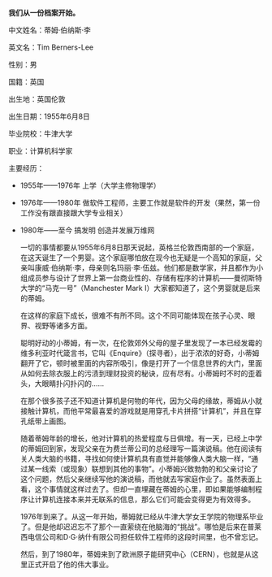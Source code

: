 **我们从一份档案开始。**

中文姓名：蒂姆·伯纳斯·李

英文名：Tim Berners-Lee 

性别：男 

国籍：英国 

出生地：英国伦敦

出生日期：1955年6月8日

毕业院校：牛津大学

职业：计算机科学家

主要经历：
+ 1955年——1976年 上学（大学主修物理学）
+ 1976年——1980年 做软件工程师，主要工作就是软件的开发（果然，第一份工作没有跟直接跟大学专业相关）
+ 1980年——至今 搞发明 创造并发展万维网


  一切的事情都要从1955年6月8日那天说起，英格兰伦敦西南部的一个家庭，在这天诞生了一个男婴。这个家庭哪怕放在现今也无疑是一个高知的家庭，父亲叫康威·伯纳斯·李，母亲则名玛丽·李·伍兹。他们都是数学家，并且都作为小组成员参与设计了世界上第一台商业性的、存储有程序的计算机——曼彻斯特大学的“马克一号”（Manchester Mark I）大家都知道了，这个男婴就是后来的蒂姆。

  在这样的家庭下成长，很难不有所不同。这个不同可能体现在孩子心灵、眼界、视野等诸多方面。

  聪明好动的小蒂姆，有一次，在伦敦郊外父母的屋子里发现了一本已经发霉的维多利亚时代箴言书，它叫《Enquire》（探寻者），出于浓浓的好奇，小蒂姆翻开了它，顿时被里面的内容所吸引，像是打开了一个信息世界的大门，里面从如何去除衣服上的污渍到理财投资的秘诀，应有尽有。小蒂姆时不时的歪着头，大眼睛扑闪扑闪的……
  
  在那个很多孩子还不知道计算机是何物的年代，因为父母的缘故，蒂姆从小就接触计算机，而他平常最喜爱的游戏就是用穿孔卡片拼搭“计算机”，并且在穿孔纸带上画图。

  随着蒂姆年龄的增长，他对计算机的热爱程度与日俱增。有一天，已经上中学的蒂姆回到家，发现父亲在为费兰蒂公司的总经理写一篇演说稿。他在阅读有关人类大脑的书籍，寻找如何使计算机具有直觉并能够像人类大脑一样，“通过某一线索（或现象）联想到其他的事物”。小蒂姆兴致勃勃的和父亲讨论了这个问题，然后父亲继续写他的演说稿，而他就去写家庭作业了。虽然表面上看，这个事情就这样过去了。但却一直埋藏在蒂姆的心里，即如果能够编制程序让计算机连接本来并无联系的信息，那么它们可能会变得更为有效得多。
  
  1976年到来了。从这一年开始，蒂姆就已经从牛津大学女王学院的物理系毕业了。但是他却迟迟忘不了那个一直萦绕在他脑海的“挑战”。哪怕是后来在普莱西电信公司和D·G·纳什有限公司担任软件工程师的这段时间里，也不曾忘记。

  然后，到了1980年，蒂姆来到了欧洲原子能研究中心（CERN），也就是从这里正式开启了他的伟大事业。
